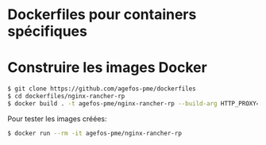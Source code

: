 # Dockerfiles pour containers spécifiques

# Construire les images Docker

```sh
$ git clone https://github.com/agefos-pme/dockerfiles
$ cd dockerfiles/nginx-rancher-rp
$ docker build . -t agefos-pme/nginx-rancher-rp --build-arg HTTP_PROXY=$HTTP_PROXY --build-arg http_proxy=$HTTP_PROXY
```

Pour tester les images créées:

```sh
$ docker run --rm -it agefos-pme/nginx-rancher-rp
```
